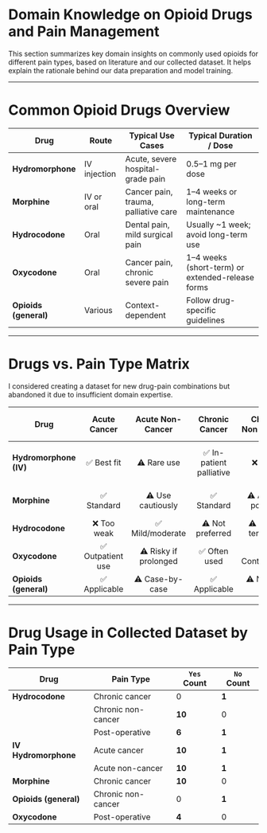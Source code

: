 # Domain Knowledge on Opioid Drugs and Pain Management

This section summarizes key domain insights on commonly used opioids for different pain types, based on literature and our collected dataset. It helps explain the rationale behind our data preparation and model training.

---

# Common Opioid Drugs Overview
| Drug                  | Route        | Typical Use Cases                    | Typical Duration / Dose                          |
| --------------------- | ------------ | ------------------------------------ | ------------------------------------------------ |
| **Hydromorphone**     | IV injection | Acute, severe hospital-grade pain    | 0.5–1 mg per dose                                |
| **Morphine**          | IV or oral   | Cancer pain, trauma, palliative care | 1–4 weeks or long-term maintenance               |
| **Hydrocodone**       | Oral         | Dental pain, mild surgical pain      | Usually \~1 week; avoid long-term use            |
| **Oxycodone**         | Oral         | Cancer pain, chronic severe pain     | 1–4 weeks (short-term) or extended-release forms |
| **Opioids (general)** | Various      | Context-dependent                    | Follow drug-specific guidelines                  |

---

# Drugs vs. Pain Type Matrix
I considered creating a dataset for new drug-pain combinations but abandoned it due to insufficient domain expertise.

| Drug                   |   Acute Cancer   |    Acute Non-Cancer   |      Chronic Cancer     |  Chronic Non-Cancer  |       Post-Operative Pain       |
| ---------------------- | :--------------: | :-------------------: | :---------------------: | :------------------: | :-----------------------------: |
| **Hydromorphone (IV)** |    ✅ Best fit    |      ⚠️ Rare use      | ✅ In-patient palliative |        ❌ Avoid       | ⚠️ Rare use (only extreme pain) |
| **Morphine**           |    ✅ Standard    |   ⚠️ Use cautiously   |        ✅ Standard       | ⚠️ Avoid if possible |        ✅ Common if severe       |
| **Hydrocodone**        |    ❌ Too weak    |    ✅ Mild/moderate    |     ⚠️ Not preferred    |  ⚠️ Short-term only  |             ✅ Common            |
| **Oxycodone**          | ✅ Outpatient use | ⚠️ Risky if prolonged |       ✅ Often used      |   ⚠️ Controversial   |         ✅ If NSAIDs fail        |
| **Opioids (general)**  |   ✅ Applicable   |    ⚠️ Case-by-case    |       ✅ Applicable      |   ⚠️ Not first line  |         ✅ Short-term use        |

---

# Drug Usage in Collected Dataset by Pain Type
| Drug                  | Pain Type          | `Yes` Count | `No` Count |
| --------------------- | ------------------ | ----------- | ---------- |
| **Hydrocodone**       | Chronic cancer     | 0           | **1**      |
|                       | Chronic non-cancer | **10**      | 0          |
|                       | Post-operative     | **6**       | **1**      |
| **IV Hydromorphone**  | Acute cancer       | **10**      | **1**      |
|                       | Acute non-cancer   | **10**      | **1**      |
| **Morphine**          | Chronic cancer     | **10**      | 0          |
| **Opioids (general)** | Chronic non-cancer | 0           | **1**      |
| **Oxycodone**         | Post-operative     | **4**       | 0          |


